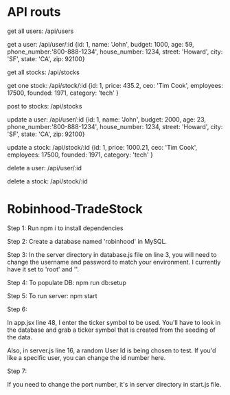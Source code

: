 # API routs

get all users: /api/users

get a user: /api/user/:id
{id: 1, name: 'John', budget: 1000, age: 59, phone_number:'800-888-1234', house_number: 1234, street: 'Howard', city: 'SF', state: 'CA', zip: 92100}

get all stocks: /api/stocks

get one stock: /api/stock/:id
{id: 1, price: 435.2, ceo: 'Tim Cook', employees: 17500, founded: 1971, category: 'tech' }

post to stocks: /api/stocks

update a user: /api/user/:id
{id: 1, name: 'John', budget: 2000, age: 23, phone_number:'800-888-1234', house_number: 1234, street: 'Howard', city: 'SF', state: 'CA', zip: 92100}

update a stock: /api/stock/:id
{id: 1, price: 1000.21, ceo: 'Tim Cook', employees: 17500, founded: 1971, category: 'tech' }

delete a user: /api/user/:id

delete a stock: /api/stock/:id

# Robinhood-TradeStock

Step 1:
Run npm i to install dependencies

Step 2: 
Create a database named 'robinhood' in MySQL. 

Step 3:
In the server directory in database.js file on line 3, you will need to change the username
and password to match your environment. I currently have it set to 'root' and ''. 

Step 4: 
To populate DB:
npm run db:setup

Step 5:
To run server: 
npm start 

Step 6: 

In app.jsx line 48, I enter the ticker symbol to be used. You'll have to look in the database and grab a ticker symbol that is created from the seeding of the data. 

Also, in server.js line 16, a random User Id is being chosen to test. If you'd like a specific user, you can change the id number here. 

Step 7: 

If you need to change the port number, it's in server directory in start.js file.
